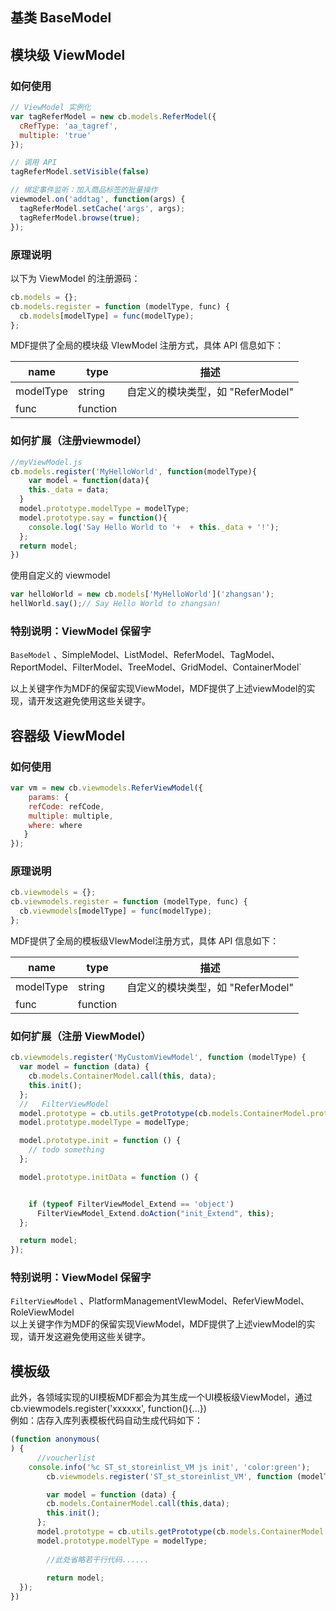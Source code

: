 <a name="C1Q6l"></a>
## 基类 BaseModel


<a name="W0ugj"></a>
## 模块级 ViewModel
<a name="ZVnXy"></a>
### 如何使用

```javascript
// ViewModel 实例化
var tagReferModel = new cb.models.ReferModel({
  cRefType: 'aa_tagref',
  multiple: 'true'
});

// 调用 API
tagReferModel.setVisible(false)

// 绑定事件监听：加入商品标签的批量操作
viewmodel.on('addtag', function(args) {
  tagReferModel.setCache('args', args);
  tagReferModel.browse(true);
});
```

<a name="gwOTE"></a>
### 原理说明

以下为 ViewModel 的注册源码：

```javascript
cb.models = {};
cb.models.register = function (modelType, func) {
  cb.models[modelType] = func(modelType);
};
```

MDF提供了全局的模块级 VIewModel 注册方式，具体 API 信息如下：

| name | type | 描述 |
| --- | --- | --- |
| modelType | string | 自定义的模块类型，如 "ReferModel" |
| func | function |  |


<a name="khRGM"></a>
### 如何扩展（注册viewmodel）

```javascript
//myViewModel.js
cb.models.register('MyHelloWorld', function(modelType){
	var model = function(data){
    this._data = data;
  }
  model.prototype.modelType = modelType;
  model.prototype.say = function(){
  	console.log('Say Hello World to '+  + this._data + '!');
  };
  return model;
})
```

使用自定义的 viewmodel 

```javascript
var helloWorld = new cb.models['MyHelloWorld']('zhangsan');
hellWorld.say();// Say Hello World to zhangsan!

```

<a name="b3K54"></a>
### 特别说明：ViewModel 保留字

`BaseModel` 、SimpleModel、ListModel、ReferModel、TagModel、ReportModel、FilterModel、TreeModel、GridModel、ContainerModel`

以上关键字作为MDF的保留实现ViewModel，MDF提供了上述viewModel的实现，请开发这避免使用这些关键字。
<a name="tahIZ"></a>
## 
<a name="covF2"></a>
## 容器级 ViewModel


<a name="wgeU7"></a>
### 如何使用

```javascript
var vm = new cb.viewmodels.ReferViewModel({ 
	params: { 
  	refCode: refCode, 
    multiple: multiple, 
    where: where 
   } 
});
```

<a name="kwUPG"></a>
### 原理说明

```javascript
cb.viewmodels = {};
cb.viewmodels.register = function (modelType, func) {
  cb.viewmodels[modelType] = func(modelType);
};

```

MDF提供了全局的模板级VIewModel注册方式，具体 API 信息如下：

| name | type | 描述 |
| --- | --- | --- |
| modelType | string | 自定义的模块类型，如 "ReferModel" |
| func | function |  |


<a name="UbAzg"></a>
### 如何扩展（注册 ViewModel）

```javascript
cb.viewmodels.register('MyCustomViewModel', function (modelType) {
  var model = function (data) {
    cb.models.ContainerModel.call(this, data);
    this.init();
  };
  //   FilterViewModel
  model.prototype = cb.utils.getPrototype(cb.models.ContainerModel.prototype);
  model.prototype.modelType = modelType;

  model.prototype.init = function () {
    // todo something
  };

  model.prototype.initData = function () {


    if (typeof FilterViewModel_Extend == 'object')
      FilterViewModel_Extend.doAction("init_Extend", this);
  };

  return model;
});
```

<a name="btBqX"></a>
### 特别说明：ViewModel 保留字

`FilterViewModel` 、PlatformManagementVIewModel、ReferViewModel、RoleViewModel<br />以上关键字作为MDF的保留实现ViewModel，MDF提供了上述viewModel的实现，请开发这避免使用这些关键字。

<a name="rxTSg"></a>
## 模板级

此外，各领域实现的UI模板MDF都会为其生成一个UI模板级ViewModel，通过cb.viewmodels.register('xxxxxx', function(){...})<br />例如：店存入库列表模板代码自动生成代码如下：

```javascript
(function anonymous(
) {
      //voucherlist   
    console.info('%c ST_st_storeinlist_VM js init', 'color:green');
		cb.viewmodels.register('ST_st_storeinlist_VM', function (modelType) {

    	var model = function (data) {
        cb.models.ContainerModel.call(this,data);
        this.init();
      };
      model.prototype = cb.utils.getPrototype(cb.models.ContainerModel.prototype);
      model.prototype.modelType = modelType;
  		
  		//此处省略若干行代码......
  		
  		return model;
  });
})
```


<a name="7v2xO"></a>
##